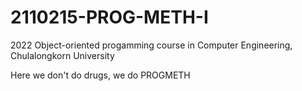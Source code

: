 # 2110215-PROG-METH-I
2022 Object-oriented progamming course in Computer Engineering, Chulalongkorn University

Here we don't do drugs, we do PROGMETH
